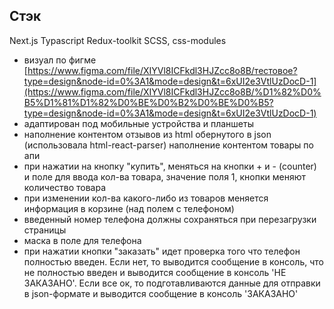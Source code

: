 ## Стэк
Next.js
Typascript
Redux-toolkit
SCSS, css-modules

- визуал по фигме [https://www.figma.com/file/XIYVl8ICFkdl3HJZcc8o8B/тестовое?type=design&node-id=0%3A1&mode=design&t=6xUI2e3VtlUzDocD-1](https://www.figma.com/file/XIYVl8ICFkdl3HJZcc8o8B/%D1%82%D0%B5%D1%81%D1%82%D0%BE%D0%B2%D0%BE%D0%B5?type=design&node-id=0%3A1&mode=design&t=6xUI2e3VtlUzDocD-1)
- адаптирован под мобильные устройства и планшеты
- наполнение контентом отзывов из html обернутого в json (использовала html-react-parser)
наполнение контентом товары по апи
- при нажатии на кнопку "купить", меняться на кнопки + и - (counter) и поле для ввода кол-ва товара, значение поля  1, кнопки меняют количество товара
- при изменении кол-ва какого-либо из товаров меняется информация в корзине (над полем с телефоном)
- введенный номер телефона должны сохраняться при перезагрузки страницы
- маска в поле для телефона
- при нажатии кнопки "заказать" идет проверка того что телефон полностью введен. Eсли нет, то выводится сообщение в консоль, что не полностью введен и выводится сообщение в консоль 'НЕ ЗАКАЗАНО'. Если все ок, то подготавливаются данные для отправки в json-формате и выводится сообщение в консоль 'ЗАКАЗАНО'
